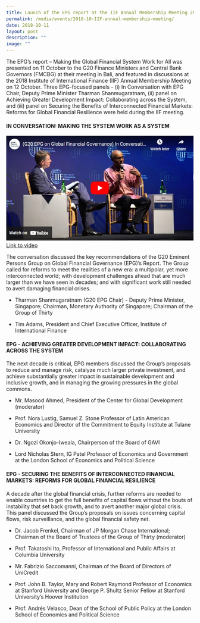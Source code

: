```yaml
---
title: Launch of the EPG report at the IIF Annual Membership Meeting 2018
permalink: /media/events/2018-10-IIF-annual-membership-meeting/
date: 2018-10-11
layout: post
description: ""
image: ""
---
```

The EPG’s report – Making the Global Financial System Work for All was presented on 11 October to the G20 Finance Ministers and Central Bank Governors (FMCBG) at their meeting in Bali, and featured in discussions at the 2018 Institute of International Finance (IIF) Annual Membership Meeting on 12 October. Three EPG-focused panels - (i) In Conversation with EPG Chair, Deputy Prime Minister Tharman Shanmugaratnam, (ii) panel on Achieving Greater Development Impact: Collaborating across the System, and (iii) panel on Securing the Benefits of Interconnected Financial Markets: Reforms for Global Financial Resilience were held during the IIF meeting.

#### IN CONVERSATION: MAKING THE SYSTEM WORK AS A SYSTEM

[![In Conversation with Tharman at IIF annual meeting](/images/Events%20Media/2018-11-in-conversation-tharman.jpg)
Link to video](https://www.youtube.com/watch?v=wdr8IXFUPA0)

The conversation discussed the key recommendations of the G20 Eminent Persons Group on Global Financial Governance (EPG)’s Report. The Group called for reforms to meet the realities of a new era: a multipolar, yet more interconnected world; with development challenges ahead that are much larger than we have seen in decades; and with significant work still needed to avert damaging financial crises.

*   Tharman Shanmugaratnam (G20 EPG Chair) - Deputy Prime Minister, Singapore; Chairman, Monetary Authority of Singapore; Chairman of the Group of Thirty
    
*   Tim Adams, President and Chief Executive Officer, Institute of International Finance
    

#### EPG - ACHIEVING GREATER DEVELOPMENT IMPACT: COLLABORATING ACROSS THE SYSTEM

The next decade is critical, EPG members discussed the Group’s proposals to reduce and manage risk, catalyze much larger private investment, and achieve substantially greater impact in sustainable development and inclusive growth, and in managing the growing pressures in the global commons.

*   Mr. Masood Ahmed, President of the Center for Global Development (moderator)
    
*   Prof. Nora Lustig, Samuel Z. Stone Professor of Latin American Economics and Director of the Commitment to Equity Institute at Tulane University
    
*   Dr. Ngozi Okonjo-Iweala, Chairperson of the Board of GAVI
    
*   Lord Nicholas Stern, IG Patel Professor of Economics and Government at the London School of Economics and Political Science
    

#### EPG - SECURING THE BENEFITS OF INTERCONNECTED FINANCIAL MARKETS: REFORMS FOR GLOBAL FINANCIAL RESILIENCE

A decade after the global financial crisis, further reforms are needed to enable countries to get the full benefits of capital flows without the bouts of instability that set back growth, and to avert another major global crisis. This panel discussed the Group’s proposals on issues concerning capital flows, risk surveillance, and the global financial safety net.

*   Dr. Jacob Frenkel, Chairman of JP Morgan Chase International; Chairman of the Board of Trustees of the Group of Thirty (moderator)
    
*   Prof. Takatoshi Ito, Professor of International and Public Affairs at Columbia University
    
*   Mr. Fabrizio Saccomanni, Chairman of the Board of Directors of UniCredit
    
*   Prof. John B. Taylor, Mary and Robert Raymond Professor of Economics at Stanford University and George P. Shultz Senior Fellow at Stanford University’s Hoover Institution
    
*   Prof. Andrés Velasco, Dean of the School of Public Policy at the London School of Economics and Political Science